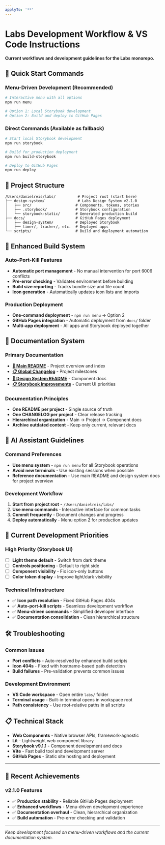 ```yaml
---
applyTo: '**'
---
```


# Labs Development Workflow & VS Code Instructions

**Current workflows and development guidelines for the Labs monorepo.**

## 🚀 **Quick Start Commands**

### **Menu-Driven Development (Recommended)**
```bash
# Interactive menu with all options
npm run menu

# Option 1: Local Storybook development
# Option 2: Build and deploy to GitHub Pages
```

### **Direct Commands (Available as fallback)**
```bash
# Start local Storybook development
npm run storybook

# Build for production deployment  
npm run build-storybook

# Deploy to GitHub Pages
npm run deploy
```

## 📁 **Project Structure**

```
/Users/danielreis/labs/          # Project root (start here)
├── design-system/               # Labs Design System v2.1.0
│   ├── src/                    # Components, tokens, stories
│   ├── .storybook/             # Storybook configuration
│   └── storybook-static/       # Generated production build
├── docs/                       # GitHub Pages deployment
│   ├── design-system/          # Deployed Storybook
│   ├── timer/, tracker/, etc.  # Deployed apps
└── scripts/                    # Build and deployment automation
```

## 🔧 **Enhanced Build System**

### **Auto-Port-Kill Features**
- **Automatic port management** - No manual intervention for port 6006 conflicts
- **Pre-error checking** - Validates environment before building
- **Build size reporting** - Tracks bundle size and file count
- **Icon generation** - Automatically updates icon lists and imports

### **Production Deployment**
- **One-command deployment** - `npm run menu` → Option 2
- **GitHub Pages integration** - Automatic deployment from `docs/` folder
- **Multi-app deployment** - All apps and Storybook deployed together

## 📖 **Documentation System**

### **Primary Documentation**
- **[📖 Main README](../../README.md)** - Project overview and index
- **[📋 Global Changelog](../../CHANGELOG.md)** - Project milestones
- **[🎨 Design System README](../../design-system/README.md)** - Component docs
- **[📋 Storybook Improvements](../../design-system/STORYBOOK_IMPROVEMENTS.md)** - Current UI priorities

### **Documentation Principles**
- **One README per project** - Single source of truth
- **One CHANGELOG per project** - Clear release tracking
- **Hierarchical organization** - Main → Project → Component docs
- **Archive outdated content** - Keep only current, relevant docs

## 🤖 **AI Assistant Guidelines**

### **Command Preferences**
- **Use menu system** - `npm run menu` for all Storybook operations
- **Avoid new terminals** - Use existing sessions when possible
- **Reference documentation** - Use main README and design system docs for project overview

### **Development Workflow**
1. **Start from project root** - `/Users/danielreis/labs/`
2. **Use menu commands** - Interactive interface for common tasks
3. **Commit frequently** - Document changes and progress
4. **Deploy automatically** - Menu option 2 for production updates

## 🎯 **Current Development Priorities**

### **High Priority (Storybook UI)**
- [ ] **Light theme default** - Switch from dark theme
- [ ] **Controls positioning** - Default to right side
- [ ] **Component visibility** - Fix icon-only buttons
- [ ] **Color token display** - Improve light/dark visibility

### **Technical Infrastructure**
- ✅ **Icon path resolution** - Fixed GitHub Pages 404s
- ✅ **Auto-port-kill scripts** - Seamless development workflow
- ✅ **Menu-driven commands** - Simplified developer interface
- ✅ **Documentation consolidation** - Clean hierarchical structure

## 🛠️ **Troubleshooting**

### **Common Issues**
- **Port conflicts** - Auto-resolved by enhanced build scripts
- **Icon 404s** - Fixed with hostname-based path detection
- **Build failures** - Pre-validation prevents common issues

### **Development Environment**
- **VS Code workspace** - Open entire `labs/` folder
- **Terminal usage** - Built-in terminal opens in workspace root
- **Path consistency** - Use root-relative paths in all scripts

## 📋 **Technical Stack**

- **Web Components** - Native browser APIs, framework-agnostic
- **Lit** - Lightweight web component library
- **Storybook v9.1.1** - Component development and docs
- **Vite** - Fast build tool and development server
- **GitHub Pages** - Static site hosting and deployment

---

## 🎉 **Recent Achievements**

### **v2.1.0 Features**
- ✅ **Production stability** - Reliable GitHub Pages deployment
- ✅ **Enhanced workflows** - Menu-driven development experience
- ✅ **Documentation overhaul** - Clean, hierarchical organization
- ✅ **Build automation** - Pre-error checking and validation

---

*Keep development focused on menu-driven workflows and the current documentation system.*
